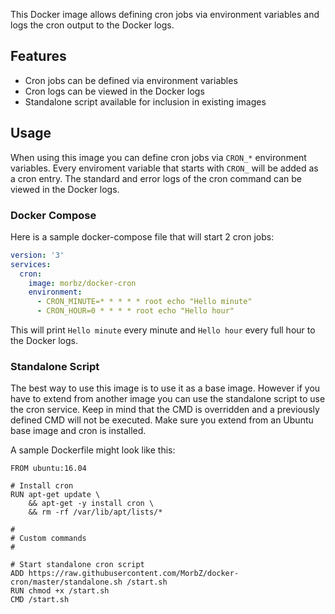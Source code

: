 This Docker image allows defining cron jobs via environment variables and logs the cron output to the Docker logs.

## Features ##
- Cron jobs can be defined via environment variables
- Cron logs can be viewed in the Docker logs
- Standalone script available for inclusion in existing images

## Usage ##
When using this image you can define cron jobs via `CRON_*` environment variables. Every enviroment variable that starts with `CRON_` will be added as a cron entry. The standard and error logs of the cron command can be viewed in the Docker logs.

### Docker Compose ###
Here is a sample docker-compose file that will start 2 cron jobs:

```yaml
version: '3'
services:
  cron:
    image: morbz/docker-cron
    environment:
      - CRON_MINUTE=* * * * * root echo "Hello minute"
      - CRON_HOUR=0 * * * * root echo "Hello hour"
```

This will print `Hello minute` every minute and `Hello hour` every full hour to the Docker logs.

### Standalone Script ###
The best way to use this image is to use it as a base image. However if you have to extend from another image you can use the standalone script to use the cron service. Keep in mind that the CMD is overridden and a previously defined CMD will not be executed. Make sure you extend from an Ubuntu base image and cron is installed.

A sample Dockerfile might look like this:

```
FROM ubuntu:16.04

# Install cron
RUN apt-get update \
	&& apt-get -y install cron \
	&& rm -rf /var/lib/apt/lists/*
	
#
# Custom commands
#

# Start standalone cron script
ADD https://raw.githubusercontent.com/MorbZ/docker-cron/master/standalone.sh /start.sh
RUN chmod +x /start.sh
CMD /start.sh
```